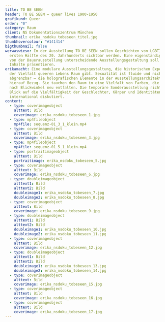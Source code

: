 ```yaml
---
title: TO BE SEEN
header: TO BE SEEN – queer lives 1900-1950
grafikund: Queer
order: "0"
category: Raum
client: NS Dokumentationszentrum München
thumbnail: erika_nsdoku_tobeseen_titel.jpg
thumbhovercolour: "#141414"
bigthumbnail: false
werwaswieso: In der Ausstellung TO BE SEEN sollen Geschichten von LGBTIQ* in der
  ersten Hälfte des 20. Jahrhunderts sichtbar werden. Eine eigenständige, sich
  von der Dauerausstellung unterscheidende Ausstellungsgestaltung soll die
  Inhalte präsentieren.
erikamacht: Eine modulare Ausstellungsgestaltung, die historischen Exponaten und
  der Vielfalt queeren Lebens Raum gibt. Sexualität ist fluide und nicht
  abgrenzbar – die holografischen Elemente in der Ausstellungsarchitektur nehmen
  hierauf Bezug. Sie tauchen den Raum in eine Vielfalt von Farben, die sich je
  nach Blickwinkel neu entfalten. Die temporäre Sonderausstellung richtet den
  Blick auf die Vielfältigkeit der Geschlechter, Körper und Identitäten und wird
  international diskutiert.
content:
  - type: coverimageobject
    alttext: Bild
    coverimage: erika_nsdoku_tobeseen_1.jpg
  - type: mp4fileobject
    mp4file: sequenz-01_3_1_klein.mp4
  - type: coverimageobject
    alttext: Bild
    coverimage: erika_nsdoku_tobeseen_3.jpg
  - type: mp4fileobject
    mp4file: sequenz-01_5_1_klein.mp4
  - type: portraitimageobject
    alttext: Bild
    portraitimage: erika_nsdoku_tobeseen_5.jpg
  - type: coverimageobject
    alttext: Bild
    coverimage: erika_nsdoku_tobeseen_6.jpg
  - type: doubleimageobject
    alttext1: Bild
    alttext2: Bild
    doubleimage1: erika_nsdoku_tobeseen_7.jpg
    doubleimage2: erika_nsdoku_tobeseen_8.jpg
  - type: coverimageobject
    alttext: Bild
    coverimage: erika_nsdoku_tobeseen_9.jpg
  - type: doubleimageobject
    alttext1: Bild
    alttext2: Bild
    doubleimage1: erika_nsdoku_tobeseen_10.jpg
    doubleimage2: erika_nsdoku_tobeseen_11.jpg
  - type: coverimageobject
    alttext: Bild
    coverimage: erika_nsdoku_tobeseen_12.jpg
  - type: doubleimageobject
    alttext1: Bild
    alttext2: Bild
    doubleimage1: erika_nsdoku_tobeseen_13.jpg
    doubleimage2: erika_nsdoku_tobeseen_14.jpg
  - type: coverimageobject
    alttext: Bild
    coverimage: erika_nsdoku_tobeseen_15.jpg
  - type: coverimageobject
    alttext: Bild
    coverimage: erika_nsdoku_tobeseen_16.jpg
  - type: coverimageobject
    alttext: Bild
    coverimage: erika_nsdoku_tobeseen_17.jpg
---
```

